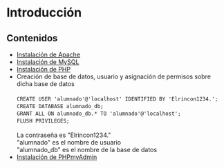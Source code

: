 # Introducción

## Contenidos

* [Instalación de Apache](https://www.digitalocean.com/community/tutorials/how-to-install-linux-apache-mysql-php-lamp-stack-on-ubuntu-20-04#step-1-installing-apache-and-updating-the-firewall)
* [Instalación de MySQL](https://www.digitalocean.com/community/tutorials/how-to-install-linux-apache-mysql-php-lamp-stack-on-ubuntu-20-04#step-2-installing-mysql)
* [Instalación de PHP ](https://www.digitalocean.com/community/tutorials/how-to-install-linux-apache-mysql-php-lamp-stack-on-ubuntu-20-04#step-3-installing-php)
* Creación de base de datos, usuario y asignación de permisos sobre dicha base de datos\
  \
  `CREATE USER 'alumnado'@'localhost' IDENTIFIED BY 'Elrincon1234.';`\
  `CREATE DATABASE alumnado_db;` \
  `GRANT ALL ON alumnado_db.* TO 'alumnado'@'localhost';`\
  `FLUSH PRIVILEGES;`\
  \
  La contraseña es "Elrincon1234."\
  "alumnado" es el nombre de usuario\
  "alumnado\_db" es el nombre de la base de datos
* [Instalación de PHPmyAdmin](https://ubuntu.com/server/docs/how-to-install-and-configure-phpmyadmin)

